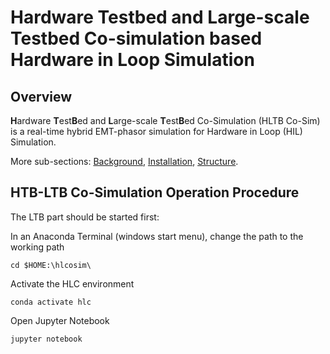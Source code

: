 # Hardware Testbed and Large-scale Testbed Co-simulation based Hardware in Loop Simulation

## Overview

**H**ardware **T**est**B**ed and **L**arge-scale **T**est**B**ed Co-Simulation (HLTB Co-Sim) is a real-time hybrid EMT-phasor simulation for Hardware in Loop (HIL) Simulation.

More sub-sections: [Background](./docs/background.md), [Installation](./docs/installation.md), [Structure](./docs/structure.md).

## HTB-LTB Co-Simulation Operation Procedure

The LTB part should be started first:

In an Anaconda Terminal (windows start menu), change the path to the working path

```
cd $HOME:\hlcosim\
```

Activate the HLC environment

```
conda activate hlc
```

Open Jupyter Notebook

```
jupyter notebook
```

